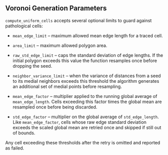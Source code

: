
## Voronoi Generation Parameters

`compute_uniform_cells` accepts several optional limits to guard against
pathological cells:

- `mean_edge_limit` – maximum allowed mean edge length for a traced cell.
- `area_limit` – maximum allowed polygon area.
- `raw_std_edge_limit` – caps the standard deviation of edge lengths. If the
  initial polygon exceeds this value the function resamples once before
  dropping the seed.

- `neighbor_variance_limit` – when the variance of distances from a seed to its
  medial neighbors exceeds this threshold the algorithm generates an additional
  set of medial points before resampling.

- `mean_edge_factor` – multiplier applied to the running global average of
  `mean_edge_length`. Cells exceeding this factor times the global mean are
  resampled once before being discarded.
- `std_edge_factor` – multiplier on the global average of `std_edge_length`.
  Like `mean_edge_factor`, cells whose raw edge standard deviation exceeds the
  scaled global mean are retried once and skipped if still out of bounds.


Any cell exceeding these thresholds after the retry is omitted and reported as
failed.
